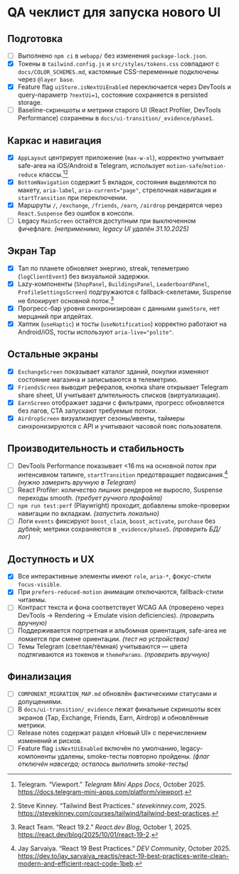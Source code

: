 # QA чеклист для запуска нового UI

## Подготовка
- [ ] Выполнено `npm ci` в `webapp/` без изменения `package-lock.json`.
- [x] Токены в `tailwind.config.js` и `src/styles/tokens.css` совпадают с `docs/COLOR_SCHEMES.md`, кастомные CSS-переменные подключены через `@layer base`.
- [x] Feature flag `uiStore.isNextUiEnabled` переключается через DevTools и query-параметр `?nextUi=1`, состояние сохраняется в persisted storage.
- [ ] Baseline-скриншоты и метрики старого UI (React Profiler, DevTools Performance) сохранены в `docs/ui-transition/_evidence/phase1`.

## Каркас и навигация
- [x] `AppLayout` центрирует приложение (`max-w-xl`), корректно учитывает safe-area на iOS/Android в Telegram, использует `motion-safe`/`motion-reduce` классы.[^telegram-viewport][^tailwind-best]
- [x] `BottomNavigation` содержит 5 вкладок, состояния выделяются по макету, `aria-label`, `aria-current="page"`, стрелочная навигация и `startTransition` при переключении.
- [x] Маршруты `/`, `/exchange`, `/friends`, `/earn`, `/airdrop` рендерятся через `React.Suspense` без ошибок в консоли.
- [ ] Legacy `MainScreen` остаётся доступным при выключенном фичефлаге. _(неприменимо, legacy UI удалён 31.10.2025)_

## Экран Tap
- [x] Тап по планете обновляет энергию, streak, телеметрию (`logClientEvent`) без визуальной задержки.
- [x] Lazy-компоненты (`ShopPanel`, `BuildingsPanel`, `LeaderboardPanel`, `ProfileSettingsScreen`) подгружаются с fallback-скелетами, Suspense не блокирует основной поток.[^react192]
- [x] Прогресс-бар уровня синхронизирован с данными `gameStore`, нет мерцаний при апдейтах.
- [x] Хаптик (`useHaptic`) и тосты (`useNotification`) корректно работают на Android/iOS, тосты используют `aria-live="polite"`.

## Остальные экраны
- [x] `ExchangeScreen` показывает каталог зданий, покупки изменяют состояние магазина и записываются в телеметрию.
- [x] `FriendsScreen` выводит рефералов, кнопка share открывает Telegram share sheet, UI учитывает длительность списков (виртуализация).
- [x] `EarnScreen` отображает задачи с фильтрами, прогресс обновляется без лагов, CTA запускают требуемые потоки.
- [x] `AirdropScreen` визуализирует сезоны/ивенты, таймеры синхронизируются с API и учитывают часовой пояс пользователя.

## Производительность и стабильность
- [ ] DevTools Performance показывает <16 ms на основной поток при интенсивном тапинге, `startTransition` предотвращает подвисания.[^react-best] _(нужно замерить вручную в Telegram)_
- [ ] React Profiler: количество лишних рендеров не выросло, Suspense переходы smooth. _(требует ручного профайла)_
- [ ] `npm run test:perf` (Playwright) проходит, добавлены smoke-проверки навигации по вкладкам. _(запустить локально)_
- [ ] Логи `events` фиксируют `boost_claim`, `boost_activate`, `purchase` без дублей; метрики сохраняются в `_evidence/phase5`. _(проверить БД/лог)_

## Доступность и UX
- [x] Все интерактивные элементы имеют `role`, `aria-*`, фокус-стили `focus-visible`.
- [x] При `prefers-reduced-motion` анимации отключаются, fallback-стили читаемы.
- [ ] Контраст текста и фона соответствует WCAG AA (проверено через DevTools → Rendering → Emulate vision deficiencies). _(проверить вручную)_
- [ ] Поддерживается портретная и альбомная ориентация, safe-area не ломается при смене ориентации. _(тест на устройствах)_
- [ ] Темы Telegram (светлая/тёмная) учитываются — цвета подтягиваются из токенов и `themeParams`. _(проверить вручную)_

## Финализация
- [ ] `COMPONENT_MIGRATION_MAP.md` обновлён фактическими статусами и допущениями.
- [ ] В `docs/ui-transition/_evidence` лежат финальные скриншоты всех экранов (Tap, Exchange, Friends, Earn, Airdrop) и обновлённые метрики.
- [ ] Release notes содержат раздел «Новый UI» с перечислением изменений и рисков.
- [ ] Feature flag `isNextUiEnabled` включён по умолчанию, legacy-компоненты удалены, smoke-тесты повторно пройдены. _(флаг отключён навсегда; осталось выполнить smoke-тесты)_

[^react192]: React Team. “React 19.2.” *React.dev Blog*, October 1, 2025. https://react.dev/blog/2025/10/01/react-19-2.
[^react-best]: Jay Sarvaiya. “React 19 Best Practices.” *DEV Community*, October 2025. https://dev.to/jay_sarvaiya_reactjs/react-19-best-practices-write-clean-modern-and-efficient-react-code-1beb.
[^tailwind-best]: Steve Kinney. “Tailwind Best Practices.” *stevekinney.com*, 2025. https://stevekinney.com/courses/tailwind/tailwind-best-practices.
[^telegram-viewport]: Telegram. “Viewport.” *Telegram Mini Apps Docs*, October 2025. https://docs.telegram-mini-apps.com/platform/viewport.
